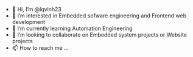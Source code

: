 - 👋 Hi, I’m @lqvinh23
- 👀 I’m interested in Embedded sofware engineering and Frontend web development
- 🌱 I’m currently learning Automation Engineering
- 💞️ I’m looking to collaborate on Embedded system projects or Website projects
- 📫 How to reach me ...

<!---
lqvinh23/lqvinh23 is a ✨ special ✨ repository because its `README.md` (this file) appears on your GitHub profile.
You can click the Preview link to take a look at your changes.
--->
